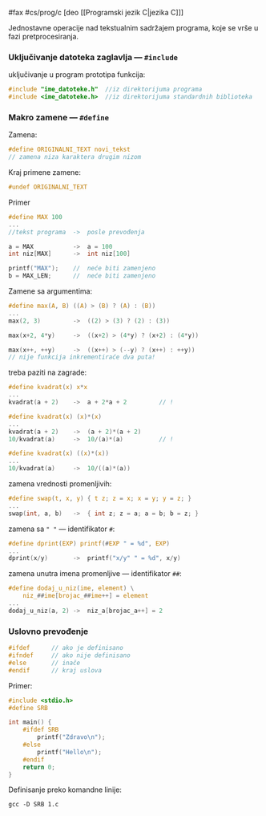 #fax #cs/prog/c [deo [[Programski jezik C|jezika C]]]
$\:$

Jednostavne operacije nad tekstualnim sadržajem programa, koje se vrše u fazi pretprocesiranja.

### Uključivanje datoteka zaglavlja — ```#include```

uključivanje u program prototipa funkcija:
```c
#include "ime_datoteke.h"  //iz direktorijuma programa
#include <ime_datoteke.h>  //iz direktorijuma standardnih biblioteka
```

### Makro zamene — ```#define```
Zamena:
```c
#define ORIGINALNI_TEXT novi_tekst
// zamena niza karaktera drugim nizom
```

Kraj primene zamene: 
```c
#undef ORIGINALNI_TEXT
```


Primer
```c
#define MAX 100
...
//tekst programa  ->  posle prevođenja

a = MAX           ->  a = 100 
int niz[MAX]      ->  int niz[100]

printf("MAX");    //  neće biti zamenjeno
b = MAX_LEN;      //  neće biti zamenjeno
```

Zamene sa argumentima:
```c
#define max(A, B) ((A) > (B) ? (A) : (B))
...
max(2, 3)         ->  ((2) > (3) ? (2) : (3))

max(x+2, 4*y)     ->  ((x+2) > (4*y) ? (x+2) : (4*y))

max(x++, ++y)     ->  ((x++) > (--y) ? (x++) : ++y))
// nije funkcija inkrementiraće dva puta!
```

treba paziti na zagrade:
```c
#define kvadrat(x) x*x
...
kvadrat(a + 2)    ->  a + 2*a + 2         // !
```
```c
#define kvadrat(x) (x)*(x)
...
kvadrat(a + 2)    ->  (a + 2)*(a + 2)
10/kvadrat(a)     ->  10/(a)*(a)          // !
```
```c
#define kvadrat(x) ((x)*(x))
...
10/kvadrat(a)     ->  10/((a)*(a))
```

zamena vrednosti promenljivih:
```c
#define swap(t, x, y) { t z; z = x; x = y; y = z; }
...
swap(int, a, b)   ->  { int z; z = a; a = b; b = z; }
```

zamena sa ```" "``` — identifikator ```#```:
```c
#define dprint(EXP) printf(#EXP " = %d", EXP)
...
dprint(x/y)       ->  printf("x/y" " = %d", x/y)
```

zamena unutra imena promenljive — identifikator ```##```: 
```c
#define dodaj_u_niz(ime, element) \
	niz_##ime[brojac_##ime++] = element
...
dodaj_u_niz(a, 2) ->  niz_a[brojac_a++] = 2
```


### Uslovno prevođenje

```c
#ifdef      // ako je definisano
#ifndef     // ako nije definisano
#else       // inače
#endif      // kraj uslova
```

Primer:
```c
#include <stdio.h>
#define SRB

int main() {
	#ifdef SRB
		printf("Zdravo\n");
	#else 
		printf("Hello\n");
	#endif
	return 0;
}
```

Definisanje preko komandne linije:
```
gcc -D SRB 1.c
```